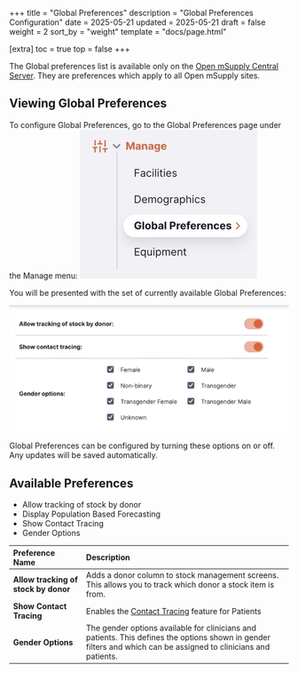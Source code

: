 +++
title = "Global Preferences"
description = "Global Preferences Configuration"
date =  2025-05-21
updated = 2025-05-21
draft = false
weight = 2
sort_by = "weight"
template = "docs/page.html"

[extra]
toc = true
top = false
+++

The Global preferences list is available only on the [Open mSupply Central Server](/docs/getting_started/central-server). They are preferences which apply to all Open mSupply sites.

## Viewing Global Preferences

To configure Global Preferences, go to the Global Preferences page under the Manage menu:
![goto: global preferences](images/goto_global_preferences.png)

You will be presented with the set of currently available Global Preferences:

![facility list](images/edit_global_preferences.png)

Global Preferences can be configured by turning these options on or off. Any updates will be saved automatically.

## Available Preferences

- Allow tracking of stock by donor
- Display Population Based Forecasting
- Show Contact Tracing
- Gender Options

| Preference Name                      | Description                                                                                                                                                      |
| :----------------------------------- | :--------------------------------------------------------------------------------------------------------------------------------------------------------------- |
| **Allow tracking of stock by donor** | Adds a donor column to stock management screens. This allows you to track which donor a stock item is from.                                                      |
| **Show Contact Tracing**             | Enables the [Contact Tracing](/docs/programs/program-module/#contact-tracing) feature for Patients                                                               |
| **Gender Options**                   | The gender options available for clinicians and patients. This defines the options shown in gender filters and which can be assigned to clinicians and patients. |
